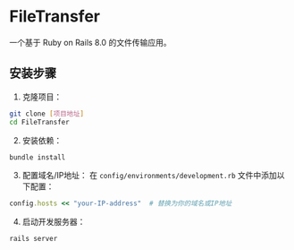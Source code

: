 # FileTransfer

一个基于 Ruby on Rails 8.0 的文件传输应用。
## 安装步骤

1. 克隆项目：
```bash
git clone [项目地址]
cd FileTransfer
```

2. 安装依赖：
```bash
bundle install
```

3. 配置域名/IP地址：
在 `config/environments/development.rb` 文件中添加以下配置：
```ruby
config.hosts << "your-IP-address"  # 替换为你的域名或IP地址
```

4. 启动开发服务器：
```bash
rails server
```